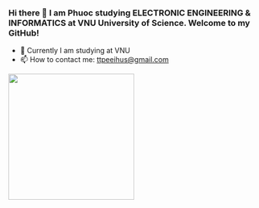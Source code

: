 ### Hi there 👋  I am Phuoc studying ELECTRONIC ENGINEERING & INFORMATICS at VNU University of Science. Welcome to my GitHub!
- 🌱 Currently I am studying at VNU
- 📫 How to contact me: ttpeeihus@gmail.com
<img src="https://octodex.github.com/images/megacat-2.png" height="250" width="250"/>
